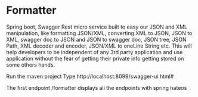 # Formatter

Spring boot, Swagger Rest micro service built to easy our JSON and XML manipulation, like formatting JSON/XML, 
converting XML to JSON, JSON to XML, swagger doc to JSON and JSON to swagger doc, JSON tree, JSON Path, XML decoder 
and encoder, JSON/XML to oneLine String etc. This will help developers to be independent of any 3rd party application 
and use application without the fear of getting their private info getting stored on some others hands.

Run the maven project
Type http://localhost:8099/swagger-ui.html#

The first endpoint /formatter displays all the endpoints with spring hateos
